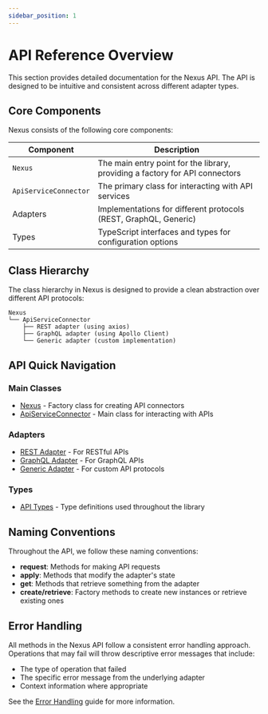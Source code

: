 ```yaml
---
sidebar_position: 1
---
```


# API Reference Overview

This section provides detailed documentation for the Nexus API. The API is designed to be intuitive and consistent across different adapter types.

## Core Components

Nexus consists of the following core components:

| Component | Description |
|-----------|-------------|
| `Nexus` | The main entry point for the library, providing a factory for API connectors |
| `ApiServiceConnector` | The primary class for interacting with API services |
| Adapters | Implementations for different protocols (REST, GraphQL, Generic) |
| Types | TypeScript interfaces and types for configuration options |

## Class Hierarchy

The class hierarchy in Nexus is designed to provide a clean abstraction over different API protocols:

```
Nexus
└── ApiServiceConnector
    ├── REST adapter (using axios)
    ├── GraphQL adapter (using Apollo Client)
    └── Generic adapter (custom implementation)
```

## API Quick Navigation

### Main Classes

- [Nexus](./nexus) - Factory class for creating API connectors
- [ApiServiceConnector](./api-service-connector) - Main class for interacting with APIs

### Adapters

- [REST Adapter](./adapters#rest-adapter) - For RESTful APIs
- [GraphQL Adapter](./adapters#graphql-adapter) - For GraphQL APIs
- [Generic Adapter](./adapters#generic-adapter) - For custom API protocols

### Types

- [API Types](./types) - Type definitions used throughout the library

## Naming Conventions

Throughout the API, we follow these naming conventions:

- **request**: Methods for making API requests
- **apply**: Methods that modify the adapter's state
- **get**: Methods that retrieve something from the adapter
- **create/retrieve**: Factory methods to create new instances or retrieve existing ones

## Error Handling

All methods in the Nexus API follow a consistent error handling approach. Operations that may fail will throw descriptive error messages that include:

- The type of operation that failed
- The specific error message from the underlying adapter
- Context information where appropriate

See the [Error Handling](../advanced/error-handling) guide for more information. 